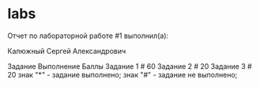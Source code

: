 # labs
Отчет по лабораторной работе #1 выполнил(а):

Калюжный Сергей Александрович

Задание	Выполнение	Баллы
Задание 1	#	60
Задание 2	#	20
Задание 3	#	20
знак "*" - задание выполнено; знак "#" - задание не выполнено;


